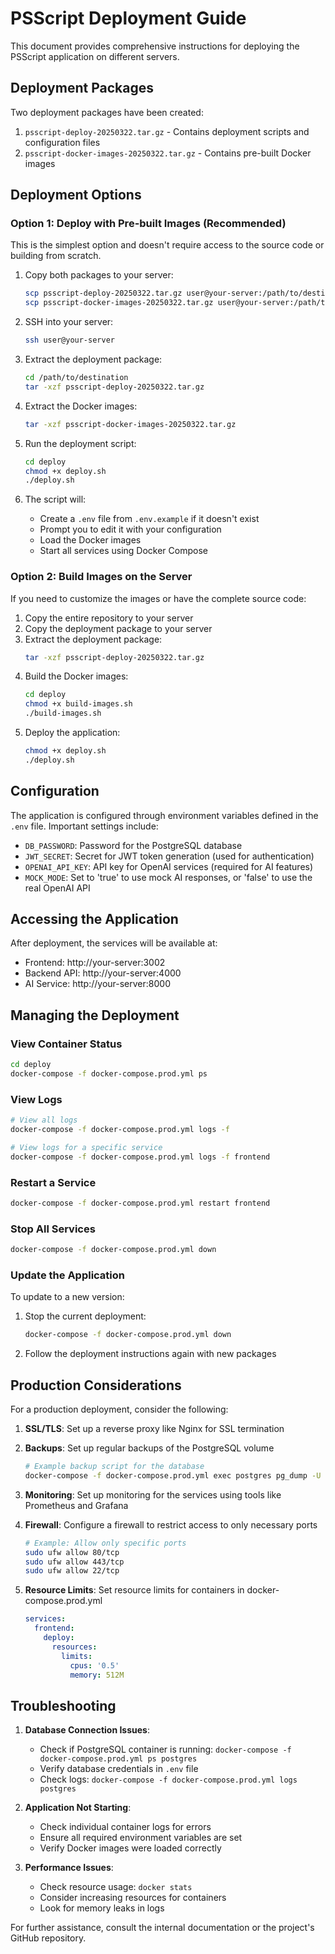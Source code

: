 # PSScript Deployment Guide

This document provides comprehensive instructions for deploying the PSScript application on different servers.

## Deployment Packages

Two deployment packages have been created:

1. `psscript-deploy-20250322.tar.gz` - Contains deployment scripts and configuration files
2. `psscript-docker-images-20250322.tar.gz` - Contains pre-built Docker images

## Deployment Options

### Option 1: Deploy with Pre-built Images (Recommended)

This is the simplest option and doesn't require access to the source code or building from scratch.

1. Copy both packages to your server:
   ```bash
   scp psscript-deploy-20250322.tar.gz user@your-server:/path/to/destination/
   scp psscript-docker-images-20250322.tar.gz user@your-server:/path/to/destination/
   ```

2. SSH into your server:
   ```bash
   ssh user@your-server
   ```

3. Extract the deployment package:
   ```bash
   cd /path/to/destination
   tar -xzf psscript-deploy-20250322.tar.gz
   ```

4. Extract the Docker images:
   ```bash
   tar -xzf psscript-docker-images-20250322.tar.gz
   ```

5. Run the deployment script:
   ```bash
   cd deploy
   chmod +x deploy.sh
   ./deploy.sh
   ```

6. The script will:
   - Create a `.env` file from `.env.example` if it doesn't exist
   - Prompt you to edit it with your configuration
   - Load the Docker images
   - Start all services using Docker Compose

### Option 2: Build Images on the Server

If you need to customize the images or have the complete source code:

1. Copy the entire repository to your server
2. Copy the deployment package to your server
3. Extract the deployment package:
   ```bash
   tar -xzf psscript-deploy-20250322.tar.gz
   ```
4. Build the Docker images:
   ```bash
   cd deploy
   chmod +x build-images.sh
   ./build-images.sh
   ```
5. Deploy the application:
   ```bash
   chmod +x deploy.sh
   ./deploy.sh
   ```

## Configuration

The application is configured through environment variables defined in the `.env` file. Important settings include:

- `DB_PASSWORD`: Password for the PostgreSQL database
- `JWT_SECRET`: Secret for JWT token generation (used for authentication)
- `OPENAI_API_KEY`: API key for OpenAI services (required for AI features)
- `MOCK_MODE`: Set to 'true' to use mock AI responses, or 'false' to use the real OpenAI API

## Accessing the Application

After deployment, the services will be available at:

- Frontend: http://your-server:3002
- Backend API: http://your-server:4000
- AI Service: http://your-server:8000

## Managing the Deployment

### View Container Status
```bash
cd deploy
docker-compose -f docker-compose.prod.yml ps
```

### View Logs
```bash
# View all logs
docker-compose -f docker-compose.prod.yml logs -f

# View logs for a specific service
docker-compose -f docker-compose.prod.yml logs -f frontend
```

### Restart a Service
```bash
docker-compose -f docker-compose.prod.yml restart frontend
```

### Stop All Services
```bash
docker-compose -f docker-compose.prod.yml down
```

### Update the Application
To update to a new version:

1. Stop the current deployment:
   ```bash
   docker-compose -f docker-compose.prod.yml down
   ```
2. Follow the deployment instructions again with new packages

## Production Considerations

For a production deployment, consider the following:

1. **SSL/TLS**: Set up a reverse proxy like Nginx for SSL termination
   
2. **Backups**: Set up regular backups of the PostgreSQL volume
   ```bash
   # Example backup script for the database
   docker-compose -f docker-compose.prod.yml exec postgres pg_dump -U postgres psscript > backup.sql
   ```

3. **Monitoring**: Set up monitoring for the services using tools like Prometheus and Grafana

4. **Firewall**: Configure a firewall to restrict access to only necessary ports
   ```bash
   # Example: Allow only specific ports
   sudo ufw allow 80/tcp
   sudo ufw allow 443/tcp
   sudo ufw allow 22/tcp
   ```

5. **Resource Limits**: Set resource limits for containers in docker-compose.prod.yml
   ```yaml
   services:
     frontend:
       deploy:
         resources:
           limits:
             cpus: '0.5'
             memory: 512M
   ```

## Troubleshooting

1. **Database Connection Issues**:
   - Check if PostgreSQL container is running: `docker-compose -f docker-compose.prod.yml ps postgres`
   - Verify database credentials in `.env` file
   - Check logs: `docker-compose -f docker-compose.prod.yml logs postgres`

2. **Application Not Starting**:
   - Check individual container logs for errors
   - Ensure all required environment variables are set
   - Verify Docker images were loaded correctly

3. **Performance Issues**:
   - Check resource usage: `docker stats`
   - Consider increasing resources for containers
   - Look for memory leaks in logs

For further assistance, consult the internal documentation or the project's GitHub repository.